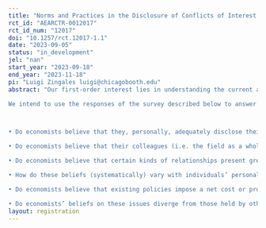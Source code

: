 ```yaml
---
title: "Norms and Practices in the Disclosure of Conflicts of Interest: Evidence from the Field of Economics"
rct_id: "AEARCTR-0012017"
rct_id_num: "12017"
doi: "10.1257/rct.12017-1.1"
date: "2023-09-05"
status: "in_development"
jel: "nan"
start_year: "2023-09-18"
end_year: "2023-11-18"
pi: "Luigi Zingales luigi@chicagobooth.edu"
abstract: "Our first-order interest lies in understanding the current attitudes of economists toward their own field’s standards and practices concerning the disclosure of conflicts of interest. To that end, we intend to conduct a survey of economists about these standards and present them with hypothetical scenarios of potentially inadequate disclosure. Additionally, we intend to compare these norms against norms and beliefs about adequate disclosure practices held by journalists and the general population.
We intend to use the responses of the survey described below to answer a number of questions about economists’ perceived practices and norms. Such questions include, but are not limited to, the following:

• Do economists believe that they, personally, adequately disclose their potential conflicts of interest?
• Do economists believe that their colleagues (i.e. the field as a whole) adequately disclose potential conflicts of interest?
• Do economists believe that certain kinds of relationships present greater potential for a conflict of interest than others?
• How do these beliefs (systematically) vary with individuals’ personal characteristics (past consulting affiliations, tenure-status, gender, nationality)?
• Do economists believe that existing policies impose a net cost or provide a benefit to the profession?
• Do economists’ beliefs on these issues diverge from those held by other groups?"
layout: registration
---
```


